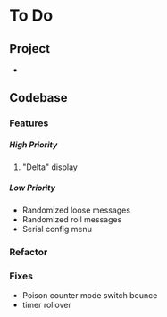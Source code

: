 # To Do

## Project

- 

## Codebase

### Features

##### High Priority

1. "Delta" display

##### Low Priority

- Randomized loose messages
- Randomized roll messages
- Serial config menu

### Refactor

### Fixes

- Poison counter mode switch bounce
- timer rollover
